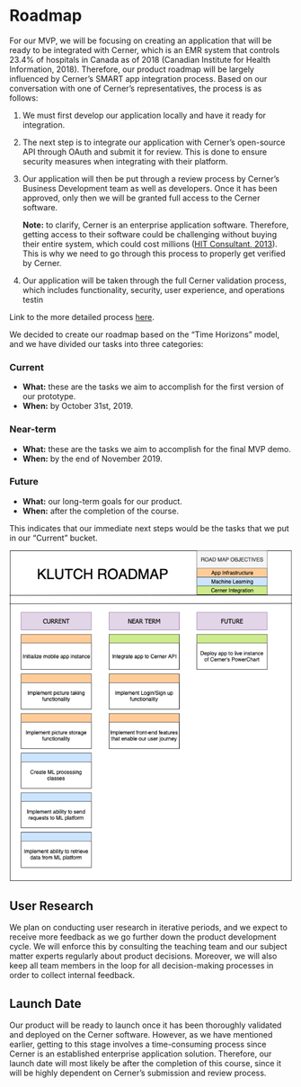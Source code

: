 # Roadmap

For our MVP, we will be focusing on creating an application that will be ready to be integrated with Cerner, which is an EMR system that controls 23.4% of hospitals in Canada as of 2018 (Canadian Institute for Health Information, 2018). Therefore, our product roadmap will be largely influenced by Cerner’s SMART app integration process. Based on our conversation with one of Cerner’s representatives, the process is as follows:

1. We must first develop our application locally and have it ready for integration. 
2. The next step is to integrate our application with Cerner’s open-source API through OAuth and submit it for review. This is done to ensure security measures when integrating with their platform.
3. Our application will then be put through a review process by Cerner’s Business Development team as well as developers. Once it has been approved, only then we will be granted full access to the Cerner software.
  
    **Note:** to clarify, Cerner is an enterprise application software. Therefore, getting access to their software could be challenging without buying their entire system, which could cost millions ([HIT Consultant, 2013](https://hitconsultant.net/2013/01/03/the-costly-darkside-of-emr-implementations/#.XZ1Df-dKjOR)). This is why we need to go through this process to properly get verified by Cerner. 

4. Our application will be taken through the full Cerner validation process, which includes functionality, security, user experience, and operations testin

Link to the more detailed process [here](./cerner_integration_process.md).

We decided to create our roadmap based on the “Time Horizons” model, and we have divided our tasks into three categories:

### Current
- **What:** these are the tasks we aim to accomplish for the first version of our prototype.
- **When:** by October 31st, 2019.

### Near-term
- **What:** these are the tasks we aim to accomplish for the final MVP demo.
- **When:** by the end of November 2019.

### Future
- **What:** our long-term goals for our product.
- **When:** after the completion of the course.

This indicates that our immediate next steps would be the tasks that we put in our “Current” bucket.


![roadmap](./klutch_roadmap.png)

## User Research
We plan on conducting user research in iterative periods, and we expect to receive more feedback as we go further down the product development cycle. We will enforce this by consulting the teaching team and our subject matter experts regularly about product decisions. Moreover, we will also keep all team members in the loop for all decision-making processes in order to collect internal feedback.

## Launch Date
Our product will be ready to launch once it has been thoroughly validated and deployed on the Cerner software. However, as we have mentioned earlier, getting to this stage involves a time-consuming process since Cerner is an established enterprise application solution. Therefore, our launch date will most likely be after the completion of this course, since it will be highly dependent on Cerner’s submission and review process.
